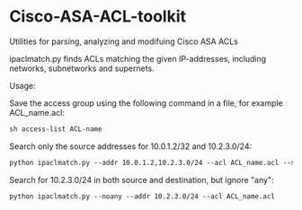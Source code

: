 # Cisco-ASA-ACL-toolkit
Utilities for parsing, analyzing and modifuing Cisco ASA ACLs

ipaclmatch.py finds ACLs matching the given IP-addresses, including networks, subnetworks and supernets.

Usage:

Save the access group using the following command in a file, for example ACL_name.acl:

```txt
sh access-list ACL-name
```

Search only the source addresses for 10.0.1.2/32 and 10.2.3.0/24:

```txt
python ipaclmatch.py --addr 10.0.1.2,10.2.3.0/24 --acl ACL_name.acl --sd source
```

Search for 10.2.3.0/24 in both source and destination, but ignore "any":

```txt
python ipaclmatch.py --noany --addr 10.2.3.0/24 --acl ACL_name.acl 
```


